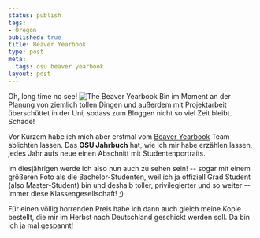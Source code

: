```yaml
--- 
status: publish
tags: 
- Oregon
published: true
title: Beaver Yearbook
type: post
meta: 
  tags: osu beaver yearbook
layout: post
---
```

Oh, long time no see!
<img id="image575" src="/uploads/2006/03/060205-BeaverYearbookVorschaubild.jpg" alt="The Beaver Yearbook" class="alignright" />
Bin im Moment an der Planung von ziemlich tollen Dingen und außerdem mit Projektarbeit überschüttet in der Uni, sodass zum Bloggen nicht so viel Zeit bleibt. Schade!

Vor Kurzem habe ich mich aber erstmal vom <a href="http://oregonstate.edu/groups/yearbook/">Beaver Yearbook</a> Team ablichten lassen. Das <strong>OSU Jahrbuch</strong> hat, wie ich mir habe erzählen lassen, jedes Jahr aufs neue einen Abschnitt mit Studentenportraits.

Im diesjährigen werde ich also nun auch zu sehen sein! -- sogar mit einem größeren Foto als die Bachelor-Studenten, weil ich ja offiziell Grad Student (also Master-Student) bin und deshalb toller, privilegierter und so weiter -- Immer diese Klassengesellschaft! ;)

Für einen völlig horrenden Preis habe ich dann auch gleich meine Kopie bestellt, die mir im Herbst nach Deutschland geschickt werden soll. Da bin ich ja mal gespannt!
